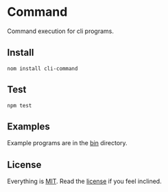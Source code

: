 # Command

Command execution for cli programs.

## Install

```
nom install cli-command
```

## Test

```
npm test
```

## Examples

Example programs are in the [bin](https://github.com/freeformsystems/cli-command/tree/master/bin) directory.

## License

Everything is [MIT](http://en.wikipedia.org/wiki/MIT_License). Read the [license](/LICENSE) if you feel inclined.
